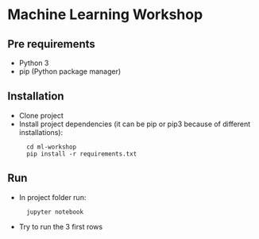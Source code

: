 # Machine Learning Workshop

## Pre requirements
- Python 3
- pip (Python package manager)

## Installation
- Clone project
- Install project dependencies (it can be pip or pip3 because of different installations):
  ```
    cd ml-workshop
    pip install -r requirements.txt
  ```
## Run
- In project folder run:
  ```
    jupyter notebook
  ```
- Try to run the 3 first rows
